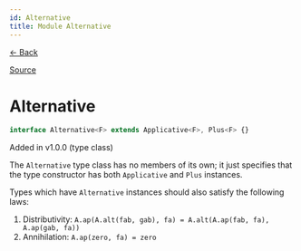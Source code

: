 ```yaml
---
id: Alternative
title: Module Alternative
---
```


[← Back](.)

[Source](https://github.com/gcanti/fp-ts/blob/master/src/Alternative.ts)

# Alternative

```ts
interface Alternative<F> extends Applicative<F>, Plus<F> {}
```

Added in v1.0.0 (type class)

The `Alternative` type class has no members of its own; it just specifies that the type constructor has both
`Applicative` and `Plus` instances.

Types which have `Alternative` instances should also satisfy the following laws:

1. Distributivity: `A.ap(A.alt(fab, gab), fa) = A.alt(A.ap(fab, fa), A.ap(gab, fa))`
2. Annihilation: `A.ap(zero, fa) = zero`

